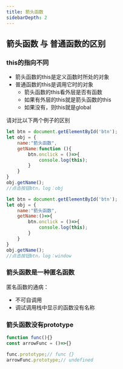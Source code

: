 ```yaml
---
title: 箭头函数
sidebarDepth: 2
---
```


## 箭头函数 与 普通函数的区别

### this的指向不同

* 箭头函数的this是定义函数时所处的对象
* 普通函数的this是调用它时的对象
    * 箭头函数的this看外层是否有函数
    * 如果有外层的this就是箭头函数的this
    * 如果没有，则this就是global

请对比以下两个例子的区别
```javascript
let btn = document.getElementById('btn');
let obj = {
    name:"箭头函数",
    getName:function (){
        btn.onclick = ()=>{
            console.log(this);
        }
    }
}
obj.getName();
//点击按钮btn，log：obj
```
```javascript
let btn = document.getElementById('btn');
let obj = {
    name:"箭头函数",
    getName:()=>{
        btn.onclick = ()=>{
            console.log(this);
        }
    }
}
obj.getName();
//点击按钮btn，log：window
```

### 箭头函数是一种匿名函数

匿名函数的通病：

* 不可自调用
* 调试调用栈中显示的函数没有名称

### 箭头函数没有prototype
```js
function func(){}
const arrowFunc = ()=>{}

func.prototype;// func {} 
arrowFunc.prototype;// undefined
```